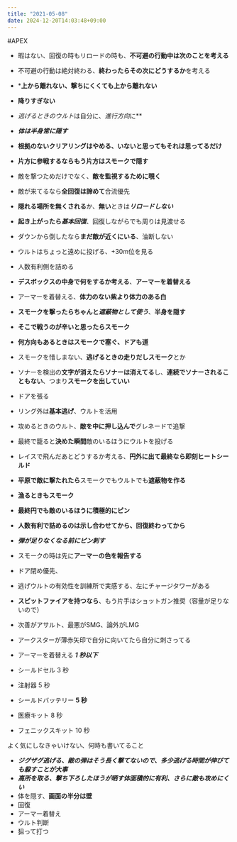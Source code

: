```yaml
---
title: "2021-05-08"
date: 2024-12-20T14:03:48+09:00
---
```

#APEX

- 暇はない、回復の時もリロードの時も、**不可避の行動中は次のことを考える**
- 不可避の行動は絶対終わる、**終わったらその次にどうするか**を考える

- ***上から離れない、撃ちにくくても上から離れない**
- **降りすぎない**
- ***逃げる*ときの*ウルト*は自分に、*進行方向*に**
- ***体は半身常に隠す***
- **根拠のないクリアリングはやめる、いないと思ってもそれは思ってるだけ**
- **片方に参戦するならもう片方はスモークで隠す**
- 敵を撃つためだけでなく、**敵を監視するために覗く**

- 敵が来てるなら**全回復は諦めて**合流優先
- **隠れる場所を無くされる**か、**無い**ときは***リロードしない***
- **起き上がったら*基本回復***、回復しながらでも周りは見渡せる

- ダウンから倒したなら**まだ敵が近くにいる**、油断しない

- ウルトはちょっと遠めに投げる、+30m位を見る
- 人数有利側を詰める
- **デスボックスの中身で何をするか考える**、**アーマーを着替える**
- アーマーを着替える、**体力のない紫より体力のある白**

- **スモークを撃ったらちゃんと*遮蔽物として使う***、**半身を隠す**
- **そこで戦うのが辛いと思ったらスモーク**

- **何方向もあるときはスモークで塞ぐ、ドアも道**
- スモークを惜しまない、**逃げるときの走りだしスモーク**とか
- ソナーを検出の**文字が消えたらソナーは消えてる**し、**連続でソナーされることもない**、つまり**スモークを出していい**

- ドアを張る

- リング外は**基本逃げ**、ウルトを活用
- 攻めるときのウルト、**敵を中に押し込んで**グレネードで追撃

- 最終で籠ると**決めた瞬間**敵のいるほうにウルトを投げる

- レイスで飛んだあとどうするか考える、**円外に出て最終なら即刻ヒートシールド**
- **平原で敵に撃たれたら**スモークでもウルトでも**遮蔽物を作る**
- **漁るときもスモーク**

- **最終円でも敵のいるほうに積極的にピン**
- **人数有利で詰めるのは示し合わせてから、回復終わってから**

- ***弾が足りなくなる前にピン刺す***
- スモークの時は先に**アーマーの色を報告する**
- ドア閉め優先、
- 逃げウルトの有効性を訓練所で実感する、左にチャージタワーがある

- **スピットファイアを持つなら**、もう片手はショットガン推奨（容量が足りないので）
- 次善がアサルト、最悪がSMG、論外がLMG

- アークスターが薄赤矢印で自分に向いてたら自分に刺さってる


- アーマーを着替える ***1 秒以下***
- シールドセル 3 秒
- 注射器 5 秒
- シールドバッテリー **5 秒**
- 医療キット 8 秒
- フェニックスキット 10 秒


よく気にしなきゃいけない、何時も書いてること

- ***ジグザグ逃げる、敵の弾はそう長く撃てないので、多少逃げる時間が伸びても躱すことが大事***
- ***高所を取る、撃ち下ろしたほうが晒す体面積的に有利、さらに敵も攻めにくい***
- 体を隠す、**画面の半分は壁**
- 回復
- アーマー着替え
- ウルト判断
- 狙って打つ
